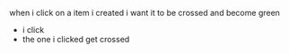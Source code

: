 when i click on a item i created
i want it to be crossed and become green

- i click
- the one i clicked get crossed